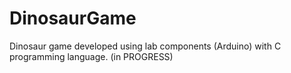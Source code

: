 # DinosaurGame
Dinosaur game developed using lab components (Arduino) with C programming language. (in PROGRESS)
